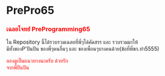 # PrePro65
<h3 style='color:red'>เฉลยโจทย์ PreProgramming65</h3>
ใน Repository นี้ได้รวบรวมเฉลยที่พี่ๆได้คัดสรร และ รวบรวมมาให้<br>
มีทั้งของP'ปันปัน ของพี่ๆคนอื่นๆ และ ของเพื่อนๆบางคนด้วย(ข้อที่พี่ขก.ทำ5555)
<p style='color:red'>ลองดูเป็นแนวทางนะครับ ด้วยรัก <br>จากพี่ปันปัน</p>
